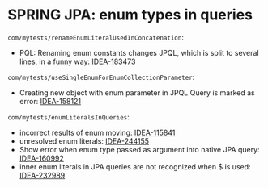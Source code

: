 # SPRING JPA: enum types in queries

`com/mytests/renameEnumLiteralUsedInConcatenation`:
- PQL: Renaming enum constants changes JPQL, which is split to several lines, in a funny way: [IDEA-183473](https://youtrack.jetbrains.com/issue/IDEA-183473)

`com/mytests/useSingleEnumForEnumCollectionParameter`:
- Creating new object with enum parameter in JPQL Query is marked as error: [IDEA-158121](https://youtrack.jetbrains.com/issue/IDEA-158121)

`com/mytests/enumLiteralsInQueries`:
- incorrect results of enum moving: [IDEA-115841](https://youtrack.jetbrains.com/issue/IDEA-115841)
- unresolved enum literals: [IDEA-244155](https://youtrack.jetbrains.com/issue/IDEA-244155) 
- Show error when enum type passed as argument into native JPA query: [IDEA-160992](https://youtrack.jetbrains.com/issue/IDEA-160992) 
- inner enum literals in JPA queries are not recognized when $ is used: [IDEA-232989](https://youtrack.jetbrains.com/issue/IDEA-232989) 